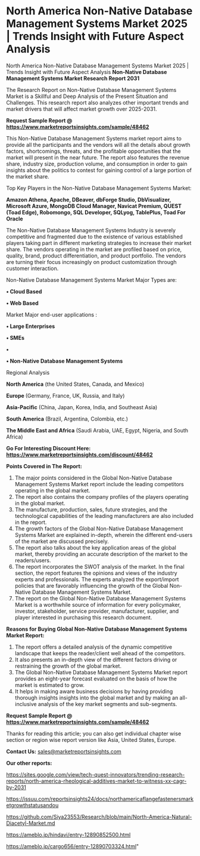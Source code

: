 # North America Non-Native Database Management Systems Market 2025 | Trends Insight with Future Aspect Analysis
North America Non-Native Database Management Systems Market 2025 | Trends Insight with Future Aspect Analysis
<strong>Non-Native Database Management Systems Market Research Report 2031</strong>

The Research Report on Non-Native Database Management Systems Market is a Skillful and Deep Analysis of the Present Situation and Challenges. This research report also analyzes other important trends and market drivers that will affect market growth over 2025-2031.

<strong>Request Sample Report @ <a href=https://www.marketreportsinsights.com/sample/48462>https://www.marketreportsinsights.com/sample/48462</a></strong>

This Non-Native Database Management Systems market report aims to provide all the participants and the vendors will all the details about growth factors, shortcomings, threats, and the profitable opportunities that the market will present in the near future. The report also features the revenue share, industry size, production volume, and consumption in order to gain insights about the politics to contest for gaining control of a large portion of the market share.

Top Key Players in the Non-Native Database Management Systems Market:

<strong>Amazon Athena, Apache, DBeaver, dbForge Studio, DbVisualizer, Microsoft Azure, MongoDB Cloud Manager, Navicat Premium, QUEST (Toad Edge), Robomongo, SQL Developer, SQLyog, TablePlus, Toad For Oracle</strong>

The Non-Native Database Management Systems Industry is severely competitive and fragmented due to the existence of various established players taking part in different marketing strategies to increase their market share. The vendors operating in the market are profiled based on price, quality, brand, product differentiation, and product portfolio. The vendors are turning their focus increasingly on product customization through customer interaction.

Non-Native Database Management Systems Market Major Types are:

<strong>•  Cloud Based

•  Web Based</strong>

Market Major end-user applications :

<strong>•  Large Enterprises

•  SMEs

•  

•  Non-Native Database Management Systems</strong>

Regional Analysis

</u><strong><b>North America</b></strong> (the United States, Canada, and Mexico)

<strong><b>Europe </b></strong>(Germany, France, UK, Russia, and Italy)

<strong><b>Asia-Pacific</b></strong> (China, Japan, Korea, India, and Southeast Asia)

<strong><b>South America</b></strong> (Brazil, Argentina, Colombia, etc.)

<strong><b>The Middle East and Africa</b></strong> (Saudi Arabia, UAE, Egypt, Nigeria, and South Africa)

<strong>Go For Interesting Discount Here: <a href=https://www.marketreportsinsights.com/discount/48462>https://www.marketreportsinsights.com/discount/48462</a></strong>

<strong>Points Covered in The Report:</strong>
<ol>
  <li>The major points considered in the Global Non-Native Database Management Systems Market report include the leading competitors operating in the global market.</li>
  <li>The report also contains the company profiles of the players operating in the global market.</li>
  <li>The manufacture, production, sales, future strategies, and the technological capabilities of the leading manufacturers are also included in the report.</li>
  <li>The growth factors of the Global Non-Native Database Management Systems Market are explained in-depth, wherein the different end-users of the market are discussed precisely.</li>
  <li>The report also talks about the key application areas of the global market, thereby providing an accurate description of the market to the readers/users.</li>
  <li>The report incorporates the SWOT analysis of the market. In the final section, the report features the opinions and views of the industry experts and professionals. The experts analyzed the export/import policies that are favorably influencing the growth of the Global Non-Native Database Management Systems Market.</li>
  <li>The report on the Global Non-Native Database Management Systems Market is a worthwhile source of information for every policymaker, investor, stakeholder, service provider, manufacturer, supplier, and player interested in purchasing this research document.</li>
</ol>
<strong>Reasons for Buying Global Non-Native Database Management Systems Market Report:</strong>

<ol>
  <li>The report offers a detailed analysis of the dynamic competitive landscape that keeps the reader/client well ahead of the competitors.</li>
  <li>It also presents an in-depth view of the different factors driving or restraining the growth of the global market.</li>
  <li>The Global Non-Native Database Management Systems Market report provides an eight-year forecast evaluated on the basis of how the market is estimated to grow.</li>
  <li>It helps in making aware business decisions by having providing thorough insights insights into the global market and by making an all-inclusive analysis of the key market segments and sub-segments.</li>
</ol>
<strong>Request Sample Report @ <a href=https://www.marketreportsinsights.com/sample/48462>https://www.marketreportsinsights.com/sample/48462</a></strong>


Thanks for reading this article; you can also get individual chapter wise section or region wise report version like Asia, United States, Europe.

<strong>Contact Us:</strong>
sales@marketreportsinsights.com

<strong>Our other reports:</strong>

<a href=https://sites.google.com/view/tech-quest-innovators/trending-research-reports/north-america-rheological-additives-market-to-witness-xx-cagr-by-2031>https://sites.google.com/view/tech-quest-innovators/trending-research-reports/north-america-rheological-additives-market-to-witness-xx-cagr-by-2031</a>

<a href=https://issuu.com/reportsinsights24/docs/northamericaflangefastenersmarketgrowthstatusandou>https://issuu.com/reportsinsights24/docs/northamericaflangefastenersmarketgrowthstatusandou</a>

<a href=https://github.com/Siya23553/Research/blob/main/North-America-Natural-Diacetyl-Market.md>https://github.com/Siya23553/Research/blob/main/North-America-Natural-Diacetyl-Market.md</a>

<a href=https://ameblo.jp/hindavi/entry-12890852500.html>https://ameblo.jp/hindavi/entry-12890852500.html</a>

<a href=https://ameblo.jp/cargo656/entry-12890703324.html>https://ameblo.jp/cargo656/entry-12890703324.html</a>"
